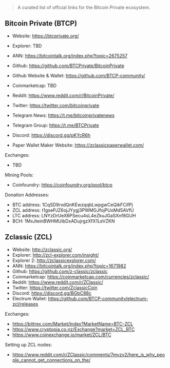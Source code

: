 
> A curated list of official links for the Bitcoin Private ecosystem.

## Bitcoin Private (BTCP)

* Website: https://btcprivate.org/
* Explorer: TBD
* ANN: https://bitcointalk.org/index.php?topic=2675257
* Github: https://github.com/BTCPrivate/BitcoinPrivate
* Github Website & Wallet: https://github.com/BTCP-community/
* Coinmarketcap: TBD
* Reddit: https://www.reddit.com/r/BitcoinPrivate/
* Twitter: https://twitter.com/bitcoinprivate
* Telegram News: https://t.me/bitcoinprivatenews
* Telegram Group: https://t.me/BTCPrivate
* Discord: https://discord.gg/pKYcR6h

* Paper Wallet Maker Website: https://zclassicpaperwallet.com/

Exchanges:
* TBD

Mining Pools:
* Coinfoundry: https://coinfoundry.org/pool/btcp

Donation Addresses:
* BTC address: 1CqSD9rxdQnKEwzqqbLwpgwCeQikFCifPj
* ZCL address: t1gsePJZ6ojJYygj3PWMGJfojPUoMd5AVfU
* LTC address: LNYzDrUeX6PSecu4sL4eZkuJGaSXnf8GUH
* BCH: 1MxJteinBWHMUibDxADujrgzXfX1LeVZKN


## Zclassic (ZCL)

* Website: http://zclassic.org/
* Explorer: http://zcl-explorer.com/insight/
* Explorer 2: http://zclassicexplorer.com/
* ANN: https://bitcointalk.org/index.php?topic=1671982
* Github: https://github.com/z-classic/zclassic
* Coinmarketcap: https://coinmarketcap.com/currencies/zclassic/
* Reddit: https://www.reddit.com/r/ZClassic/
* Twitter: https://twitter.com/ZclassicCoin
* Discord: https://discord.gg/BGbC88c
* Electrum Wallet: https://github.com/BTCP-community/electrum-zcl/releases

Exchanges:
* https://bittrex.com/Market/Index?MarketName=BTC-ZCL
* https://www.cryptopia.co.nz/Exchange?market=ZCL_BTC
* https://www.coinexchange.io/market/ZCL/BTC

Setting up ZCL nodes:
* https://www.reddit.com/r/ZClassic/comments/7myzv2/here_is_why_people_cannot_get_connections_on_the/



